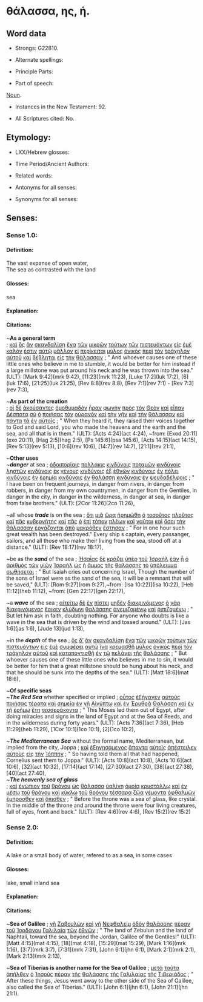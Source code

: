 # θάλασσα, ης, ἡ.

<!-- Status: S2=NeedsFinalCheck -->
<!-- Lexica used for edits: BDAG, LN, FFM, A-S  -->

## Word data

* Strongs: G22810.

* Alternate spellings:

* Principle Parts: 

* Part of speech: 

[Noun](http://ugg.readthedocs.io/en/latest/noun.html). 

* Instances in the New Testament: 92.

* All Scriptures cited: No.

## Etymology: 

* LXX/Hebrew glosses: 

* Time Period/Ancient Authors: 

* Related words: 

* Antonyms for all senses:

* Synonyms for all senses: 

## Senses:

### Sense  1.0: 

#### Definition: 

The vast expanse of open water,  
The sea as contrasted with the land
 
#### Glosses: 

sea
 
#### Explanation: 

#### Citations: 

~**As a general term**  
; [καὶ](../G25320/01.md) [ὃς](../G37390/01.md) [ἂν](../G03020/01.md) [σκανδαλίσῃ](../G46240/01.md) [ἕνα](../G15200/01.md) [τῶν](../G35880/01.md) [μικρῶν](../G33980/01.md) [τούτων](../G37780/01.md) [τῶν](../G35880/01.md) [πιστευόντων](../G41000/01.md) [εἰς](../G15190/01.md) [ἐμέ](../G14730/01.md) [καλόν](../G25700/01.md) [ἐστιν](../G99999/01.md) [αὐτῷ](../G08460/01.md) [μᾶλλον](../G31230/01.md) [εἰ](../G14870/01.md) [περίκειται](../G40290/01.md) [μύλος](../G34580/01.md) [ὀνικὸς](../G36840/01.md) [περὶ](../G40120/01.md) [τὸν](../G35880/01.md) [τράχηλον](../G51370/01.md) [αὐτοῦ](../G08460/01.md) [καὶ](../G25320/01.md) [βέβληται](../G09060/01.md) [εἰς](../G15190/01.md) [τὴν](../G35880/01.md) [θάλασσαν](../G22810/01.md)
; " And whoever causes one of these little ones who believe in me to stumble, it would be better for him instead if a large millstone was put around his neck and he was thrown into the sea." (ULT): 
[Mark 9:42](mrk 9:42), [11:23](mrk 11:23), [Luke 17:2](luk 17:2), [6](luk 17:6), [21:25](luk 21:25), [Rev 8:8](rev 8:8), [Rev 7:1](rev 7:1) - [Rev 7:3](rev 7:3),  

~**As part of the creation**  
; [οἱ](../G35880/01.md) [δὲ](../G11610/01.md) [ἀκούσαντες](../G01910/01.md) [ὁμοθυμαδὸν](../G36610/01.md) [ἦραν](../G01420/01.md) [φωνὴν](../G54560/01.md) [πρὸς](../G43140/01.md) [τὸν](../G35880/01.md) [Θεὸν](../G23160/01.md) [καὶ](../G25320/01.md) [εἶπαν](../G30040/01.md) [Δέσποτα](../G12030/01.md) [σὺ](../G47710/01.md) [ὁ](../G35880/01.md) [ποιήσας](../G41600/01.md) [τὸν](../G35880/01.md) [οὐρανὸν](../G37720/01.md) [καὶ](../G25320/01.md) [τὴν](../G35880/01.md) [γῆν](../G10930/01.md) [καὶ](../G25320/01.md) [τὴν](../G35880/01.md) [θάλασσαν](../G22810/01.md) [καὶ](../G25320/01.md) [πάντα](../G39560/01.md) [τὰ](../G35880/01.md) [ἐν](../G17220/01.md) [αὐτοῖς](../G08460/01.md)
; " When they heard it, they raised their voices together to God and said Lord, you who made the heavens and the earth and the sea, and all that is in them." (ULT): 
[Acts 4:24](act 4:24), ~from: [Exod 20:11](exo 20:11), [Hag 2:5](hag 2:5), [Ps 145:6](psa 145:6), [Acts 14:15](act 14:15), [Rev 5:13](rev 5:13), [10:6](rev 10:6), [14:7](rev 14:7), [21:1](rev 21:1),  

~**Other uses**  
~**_danger_** at sea
; [ὁδοιπορίαις](../G35970/01.md) [πολλάκις](../G41780/01.md) [κινδύνοις](../G27940/01.md) [ποταμῶν](../G42150/01.md) [κινδύνοις](../G27940/01.md) [λῃστῶν](../G30270/01.md) [κινδύνοις](../G27940/01.md) [ἐκ](../G15370/01.md) [γένους](../G10850/01.md) [κινδύνοις](../G27940/01.md) [ἐξ](../G15370/01.md) [ἐθνῶν](../G14840/01.md) [κινδύνοις](../G27940/01.md) [ἐν](../G17220/01.md) [πόλει](../G41720/01.md) [κινδύνοις](../G27940/01.md) [ἐν](../G17220/01.md) [ἐρημίᾳ](../G20470/01.md) [κινδύνοις](../G27940/01.md) [ἐν](../G17220/01.md) [θαλάσσῃ](../G22810/01.md) [κινδύνοις](../G27940/01.md) [ἐν](../G17220/01.md) [ψευδαδέλφοις](../G55690/01.md)
; " I have been on frequent journeys, in danger from rivers, in danger from robbers, in danger from my own countrymen, in danger from the Gentiles, in danger in the city, in danger in the wilderness, in danger at sea, in danger from false brothers." (ULT): 
[2Cor 11:26](2co 11:26),

~all whose **_trade_** is on the sea
; [ὅτι](../G37540/01.md) [μιᾷ](../G15200/01.md) [ὥρᾳ](../G56100/01.md) [ἠρημώθη](../G20490/01.md) [ὁ](../G35880/01.md) [τοσοῦτος](../G51180/01.md) [πλοῦτος](../G41490/01.md) [καὶ](../G25320/01.md) [πᾶς](../G39560/01.md) [κυβερνήτης](../G29420/01.md) [καὶ](../G25320/01.md) [πᾶς](../G39560/01.md) [ὁ](../G35880/01.md) [ἐπὶ](../G19090/01.md) [τόπον](../G51170/01.md) [πλέων](../G41260/01.md) [καὶ](../G25320/01.md) [ναῦται](../G34920/01.md) [καὶ](../G25320/01.md) [ὅσοι](../G37450/01.md) [τὴν](../G35880/01.md) [θάλασσαν](../G22810/01.md) [ἐργάζονται](../G20380/01.md) [ἀπὸ](../G05750/01.md) [μακρόθεν](../G31130/01.md) [ἔστησαν](../G24760/01.md)
; " For in one hour such great wealth has been destroyed." Every ship s captain, every passanger, sailors, and all those who make their living from the sea, stood off at a distance." (ULT): 
[Rev 18:17](rev 18:17),

~be as the **_sand_** of the sea
; [Ἠσαΐας](../G22680/01.md) [δὲ](../G11610/01.md) [κράζει](../G28960/01.md) [ὑπὲρ](../G52280/01.md) [τοῦ](../G35880/01.md) [Ἰσραήλ](../G24740/01.md) [ἐὰν](../G14370/01.md) [ᾖ](../G99999/01.md) [ὁ](../G35880/01.md) [ἀριθμὸς](../G07060/01.md) [τῶν](../G35880/01.md) [υἱῶν](../G52070/01.md) [Ἰσραὴλ](../G24740/01.md) [ὡς](../G56130/01.md) [ἡ](../G35880/01.md) [ἄμμος](../G02850/01.md) [τῆς](../G35880/01.md) [θαλάσσης](../G22810/01.md) [τὸ](../G35880/01.md) [ὑπόλειμμα](../G52747/01.md) [σωθήσεται](../G49820/01.md)
; " But Isaiah cries out concerning Israel,  Though the number of the sons of Israel were as the sand of the sea,  it will be a remnant that will be saved," (ULT): 
[Rom 9:27](rom 9:27),~from: [Isa 10:22)](isa 10:22), [Heb 11:12](heb 11:12), ~from: [Gen 22:17](gen 22:17),  

~a **_wave_** of the sea
; [αἰτείτω](../G01540/01.md) [δὲ](../G11610/01.md) [ἐν](../G17220/01.md) [πίστει](../G41020/01.md) [μηδὲν](../G33670/01.md) [διακρινόμενος](../G12520/01.md) [ὁ](../G35880/01.md) [γὰρ](../G10630/01.md) [διακρινόμενος](../G12520/01.md) [ἔοικεν](../G15030/01.md) [κλύδωνι](../G28300/01.md) [θαλάσσης](../G22810/01.md) [ἀνεμιζομένῳ](../G04160/01.md) [καὶ](../G25320/01.md) [ῥιπιζομένῳ](../G44940/01.md)
; " But let him ask in faith, doubting nothing. For anyone who doubts is like a wave in the sea that is driven by the wind and tossed around." (ULT): 
[Jas 1:6](jas 1:6), [Jude 13](jud 1:13),  

~in the **_depth_** of the sea
; [ὃς](../G37390/01.md) [δ’](../G11610/01.md) [ἂν](../G03020/01.md) [σκανδαλίσῃ](../G46240/01.md) [ἕνα](../G15200/01.md) [τῶν](../G35880/01.md) [μικρῶν](../G33980/01.md) [τούτων](../G37780/01.md) [τῶν](../G35880/01.md) [πιστευόντων](../G41000/01.md) [εἰς](../G15190/01.md) [ἐμέ](../G14730/01.md) [συμφέρει](../G48510/01.md) [αὐτῷ](../G08460/01.md) [ἵνα](../G24430/01.md) [κρεμασθῇ](../G29100/01.md) [μύλος](../G34580/01.md) [ὀνικὸς](../G36840/01.md) [περὶ](../G40120/01.md) [τὸν](../G35880/01.md) [τράχηλον](../G51370/01.md) [αὐτοῦ](../G08460/01.md) [καὶ](../G25320/01.md) [καταποντισθῇ](../G26700/01.md) [ἐν](../G17220/01.md) [τῷ](../G35880/01.md) [πελάγει](../G39890/01.md) [τῆς](../G35880/01.md) [θαλάσσης](../G22810/01.md)
; " But whoever causes one of these little ones who believes in me to sin, it would be better for him that a great millstone should be hung about his neck, and that he should be sunk into the depths of the sea." (ULT): 
[Matt 18:6](mat 18:6),  

~**Of specific seas**  
~**_The Red Sea_**  whether specified or implied
; [οὗτος](../G37780/01.md) [ἐξήγαγεν](../G18060/01.md) [αὐτοὺς](../G08460/01.md) [ποιήσας](../G41600/01.md) [τέρατα](../G50590/01.md) [καὶ](../G25320/01.md) [σημεῖα](../G45920/01.md) [ἐν](../G17220/01.md) [γῇ](../G10930/01.md) [Αἰγύπτῳ](../G01250/01.md) [καὶ](../G25320/01.md) [ἐν](../G17220/01.md) [Ἐρυθρᾷ](../G20630/01.md) [Θαλάσσῃ](../G22810/01.md) [καὶ](../G25320/01.md) [ἐν](../G17220/01.md) [τῇ](../G35880/01.md) [ἐρήμῳ](../G20480/01.md) [ἔτη](../G20940/01.md) [τεσσεράκοντα](../G50620/01.md)
; " This Moses led them out of Egypt, after doing miracles and signs in the land of Egypt and at the Sea of Reeds, and in the wilderness during forty years." (ULT): 
[Acts 7:36](act 7:36), [Heb 11:29](heb 11:29), [1Cor 10:1](1co 10:1), [2](1co 10:2),   

~**_The Mediterranean Sea_**  without the formal name, Mediterranean, but implied from the city, Joppa
; [καὶ](../G25320/01.md) [ἐξηγησάμενος](../G18340/01.md) [ἅπαντα](../G05370/01.md) [αὐτοῖς](../G08460/01.md) [ἀπέστειλεν](../G06490/01.md) [αὐτοὺς](../G08460/01.md) [εἰς](../G15190/01.md) [τὴν](../G35880/01.md) [Ἰόππην](../G24450/01.md)
; " So having told them all that had happened, Cornelius sent them to Joppa." (ULT): 
[Acts 10:8](act 10:8), [Acts 10:6](act 10:6), [32](act 10:32), [17:14](act 17:14), [27:30](act 27:30), [38](act 27:38), [40](act 27:40),  
~**_The heavenly sea of glass_**  
; [καὶ](../G25320/01.md) [ἐνώπιον](../G17990/01.md) [τοῦ](../G35880/01.md) [θρόνου](../G23620/01.md) [ὡς](../G56130/01.md) [θάλασσα](../G22810/01.md) [ὑαλίνη](../G51930/01.md) [ὁμοία](../G36640/01.md) [κρυστάλλῳ](../G29300/01.md) [καὶ](../G25320/01.md) [ἐν](../G17220/01.md) [μέσῳ](../G33190/01.md) [τοῦ](../G35880/01.md) [θρόνου](../G23620/01.md) [καὶ](../G25320/01.md) [κύκλῳ](../G29450/01.md) [τοῦ](../G35880/01.md) [θρόνου](../G23620/01.md) [τέσσαρα](../G50640/01.md) [ζῷα](../G22260/01.md) [γέμοντα](../G10730/01.md) [ὀφθαλμῶν](../G37880/01.md) [ἔμπροσθεν](../G17150/01.md) [καὶ](../G25320/01.md) [ὄπισθεν](../G36930/01.md)
; " Before the throne was a sea of glass, like crystal. In the middle of the throne and around the throne were four living creatures, full of eyes, front and back." (ULT): 
[Rev 4:6](rev 4:6),  [Rev 15:2](rev 15:2)

### Sense  2.0: 

#### Definition: 

A lake or a small body of water, refered to as a sea, in some cases

#### Glosses: 

lake, small inland sea

#### Explanation: 

#### Citations: 

~**Sea of Galilee**
; [γῆ](../G10930/01.md) [Ζαβουλὼν](../G21940/01.md) [καὶ](../G25320/01.md) [γῆ](../G10930/01.md) [Νεφθαλείμ](../G35080/01.md) [ὁδὸν](../G35980/01.md) [θαλάσσης](../G22810/01.md) [πέραν](../G40080/01.md) [τοῦ](../G35880/01.md) [Ἰορδάνου](../G24460/01.md) [Γαλιλαία](../G10560/01.md) [τῶν](../G35880/01.md) [ἐθνῶν](../G14840/01.md)
; " The land of Zebulun and the land of Naphtali, toward the sea, beyond the Jordan, Galilee of the Gentiles!" (ULT): 
[Matt 4:15](mat 4:15), [18](mat 4:18), [15:29](mat 15:29), [Mark 1:16](mrk 1:16), [3:7](mrk 3:7), [7:31](mrk 7:31), [John 6:1](jhn 6:1), [Mark 2:1](mrk 2:1), [Mark 2:13](mrk 2:13),  

~**Sea of Tiberias is another name for the Sea of Galilee**
; [μετὰ](../G33260/01.md) [ταῦτα](../G37780/01.md) [ἀπῆλθεν](../G05650/01.md) [ὁ](../G35880/01.md) [Ἰησοῦς](../G24240/01.md) [πέραν](../G40080/01.md) [τῆς](../G35880/01.md) [θαλάσσης](../G22810/01.md) [τῆς](../G35880/01.md) [Γαλιλαίας](../G10560/01.md) [τῆς](../G35880/01.md) [Τιβεριάδος](../G50850/01.md)
; " After these things, Jesus went away to the other side of the Sea of Galilee, also called the Sea of Tiberias." (ULT): 
[John 6:1](jhn 6:1), [John 21:1](jhn 21:1).

